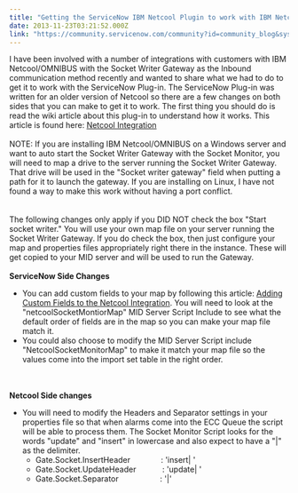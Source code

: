 ```yaml
---
title: "Getting the ServiceNow IBM Netcool Plugin to work with IBM NetcoolOMNIBUS  with Socket Writer Gateway"
date: 2013-11-23T03:21:52.000Z
link: "https://community.servicenow.com/community?id=community_blog&sys_id=e32e6a6ddbd0dbc01dcaf3231f9619cc"
---
```

<p>I have been involved with a number of integrations with customers with IBM Netcool/OMNIBUS with the Socket Writer Gateway as the Inbound communication method recently and wanted to share what we had to do to get it to work with the ServiceNow Plug-in. The ServiceNow Plug-in was written for an older version of Netcool so there are a few changes on both sides that you can make to get it to work. The first thing you should do is read the wiki article about this plug-in to understand how it works. This article is found here: <a title="ki.servicenow.com/index.php?title=Netcool_Integration" href="http://wiki.servicenow.com/index.php?title=Netcool_Integration">Netcool Integration</a><br /><br />NOTE: If you are installing IBM Netcool/OMNIBUS on a Windows server and want to auto start the Socket Writer Gateway with the Socket Monitor, you will need to map a drive to the server running the Socket Writer Gateway. That drive will be used in the "Socket writer gateway" field when putting a path for it to launch the gateway. If you are installing on Linux, I have not found a way to make this work without having a port conflict.<br /><br /><br />The following changes only apply if you DID NOT check the box "Start socket writer." You will use your own map file on your server running the Socket Writer Gateway. If you do check the box, then just configure your map and properties files appropriately right there in the instance. These will get copied to your MID server and will be used to run the Gateway.<br /> <br /><b>ServiceNow Side Changes</b><br /><ul><li>You can add custom fields to your map by following this article: <a title="ki.servicenow.com/index.php?title=Adding_Custom_Fields_to_the_Netcool_Integration" href="http://wiki.servicenow.com/index.php?title=Adding_Custom_Fields_to_the_Netcool_Integration">Adding Custom Fields to the Netcool Integration</a>. You will need to look at the "netcoolSocketMontiorMap" MID Server Script Include to see what the default order of fields are in the map so you can make your map file match it.</li><li>You could also choose to modify the MID Server Script include "NetcoolSocketMonitorMap" to make it match your map file so the values come into the import set table in the right order.</li></ul><br /><br /><b>Netcool Side changes</b><br /><ul><li>You will need to modify the Headers and Separator settings in your properties file so that when alarms come into the ECC Queue the script will be able to process them. The Socket Monitor Script looks for the words "update" and "insert" in lowercase and also expect to have a "|" as the delimiter.<br /> <ul><li>Gate.Socket.InsertHeader&nbsp;&nbsp;&nbsp;&nbsp;&nbsp;&nbsp;&nbsp;&nbsp;&nbsp;&nbsp;&nbsp;&nbsp;&nbsp;&nbsp;: 'insert| '</li><li>Gate.Socket.UpdateHeader&nbsp;&nbsp;&nbsp;&nbsp;&nbsp;&nbsp;&nbsp;&nbsp;&nbsp;&nbsp;&nbsp;&nbsp;: 'update| '</li><li>Gate.Socket.Separator&nbsp;&nbsp;&nbsp;&nbsp;&nbsp;&nbsp;&nbsp;&nbsp;&nbsp;&nbsp;&nbsp;&nbsp;&nbsp;&nbsp;&nbsp;&nbsp;&nbsp;&nbsp;&nbsp;: '|'</li></ul><br /></li></ul></p>